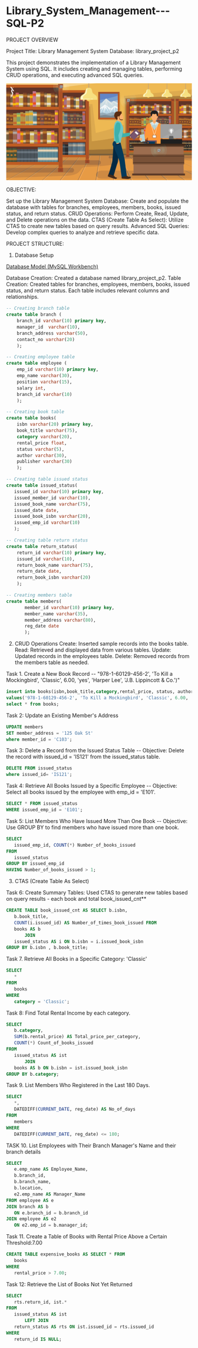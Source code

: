 # Library_System_Management---SQL-P2

PROJECT OVERVIEW

Project Title: Library Management System
Database: library_project_p2

This project demonstrates the implementation of a Library Management System using SQL. It includes creating and managing tables, performing CRUD operations, and executing advanced SQL queries.

![image alt](https://github.com/smrutisikha2001/Library_System_Management---SQL-P2/blob/a58c35be73b8bf5aeb034eb7bb845d61e4aa5c19/library.jpg)

OBJECTIVE:

Set up the Library Management System Database: Create and populate the database with tables for branches, employees, members, books, issued status, and return status.
CRUD Operations: Perform Create, Read, Update, and Delete operations on the data.
CTAS (Create Table As Select): Utilize CTAS to create new tables based on query results.
Advanced SQL Queries: Develop complex queries to analyze and retrieve specific data.

PROJECT STRUCTURE:

1. Database Setup

[Database Model (MySQL Workbench)](https://github.com/smrutisikha2001/Library_System_Management---SQL-P2/blob/a58c35be73b8bf5aeb034eb7bb845d61e4aa5c19/P2_%20ERD%20Schema.mwb)

Database Creation: Created a database named library_project_p2.
Table Creation: Created tables for branches, employees, members, books, issued status, and return status. Each table includes relevant columns and relationships.

```sql
-- Creating branch table
create table branch (
	branch_id varchar(10) primary key,
	manager_id	varchar(10),
    branch_address varchar(50),
    contact_no varchar(20)
    );
```

```sql  
-- Creating employee table
create table employee (
	emp_id varchar(10) primary key,
	emp_name varchar(30),
	position varchar(15),
    salary int,
	branch_id varchar(10)
    );
```

```sql  
-- Creating book table
create table books(
	isbn varchar(20) primary key,
	book_title varchar(75),
    category varchar(20),
	rental_price float,
	status varchar(5),
	author varchar(30),
	publisher varchar(30)
    );
```

 ```sql         
-- Creating table issued status
create table issued_status(
	issued_id varchar(10) primary key,
	issued_member_id varchar(10),
	issued_book_name varchar(75),
	issued_date date,
	issued_book_isbn varchar(20),
	issued_emp_id varchar(10)
    );
  ```

```sql 
-- Creating table return status          
create table return_status(
	return_id varchar(10) primary key,
	issued_id varchar(10),
	return_book_name varchar(75),
	return_date date,
	return_book_isbn varchar(20)
    );
```

 ```sql
-- Creating members table       
create table members(
		member_id varchar(10) primary key,
        member_name varchar(35),
        member_address varchar(80),
        reg_date date
        );
```


2. CRUD Operations
Create: Inserted sample records into the books table.
Read: Retrieved and displayed data from various tables.
Update: Updated records in the employees table.
Delete: Removed records from the members table as needed.

Task 1. Create a New Book Record -- "978-1-60129-456-2', 'To Kill a Mockingbird', 'Classic', 6.00, 'yes', 'Harper Lee', 'J.B. Lippincott & Co.')"

 ```sql
insert into books(isbn,book_title,category,rental_price, status, author, publisher)
values('978-1-60129-456-2', 'To Kill a Mockingbird', 'Classic', 6.00, 'yes', 'Harper Lee', 'J.B. Lippincott & Co.');
select * from books;
```
Task 2: Update an Existing Member's Address

 ```sql
UPDATE members
SET member_address = '125 Oak St'
where member_id = 'C103';
```

Task 3: Delete a Record from the Issued Status Table -- Objective: Delete the record with issued_id = 'IS121' from the issued_status table.

 ```sql
DELETE FROM issued_status
where issued_id= 'IS121';
```

Task 4: Retrieve All Books Issued by a Specific Employee -- Objective: Select all books issued by the employee with emp_id = 'E101'.

 ```sql
SELECT * FROM issued_status
WHERE issued_emp_id = 'E101';
```

Task 5: List Members Who Have Issued More Than One Book -- Objective: Use GROUP BY to find members who have issued more than one book.

 ```sql
SELECT 
    issued_emp_id, COUNT(*) Number_of_books_issued
FROM
    issued_status
GROUP BY issued_emp_id
HAVING Number_of_books_issued > 1;
```


3. CTAS (Create Table As Select)

Task 6: Create Summary Tables: Used CTAS to generate new tables based on query results - each book and total book_issued_cnt**
 ```sql
CREATE TABLE book_issued_cnt AS SELECT b.isbn,
    b.book_title,
    COUNT(i.issued_id) AS Number_of_times_book_issued FROM
    books AS b
        JOIN
    issued_status AS i ON b.isbn = i.issued_book_isbn
GROUP BY b.isbn , b.book_title;
```

Task 7. Retrieve All Books in a Specific Category: 'Classic'
 ```sql
SELECT 
    *
FROM
    books
WHERE
    category = 'Classic';
```    

Task 8: Find Total Rental Income by each category.
 ```sql
SELECT 
    b.category,
    SUM(b.rental_price) AS Total_price_per_category,
    COUNT(*) Count_of_books_issued
FROM
    issued_status AS ist
        JOIN
    books AS b ON b.isbn = ist.issued_book_isbn
GROUP BY b.category;
```

Task 9. List Members Who Registered in the Last 180 Days.
 ```sql
SELECT 
    *, 
    DATEDIFF(CURRENT_DATE, reg_date) AS No_of_days
FROM
    members
WHERE
    DATEDIFF(CURRENT_DATE, reg_date) <= 180;
```
    
TASK 10. List Employees with Their Branch Manager's Name and their branch details
 ```sql
SELECT 
    e.emp_name AS Employee_Name,
    b.branch_id,
    b.branch_name,
    b.location,
    e2.emp_name AS Manager_Name
FROM employee AS e
JOIN branch AS b 
    ON e.branch_id = b.branch_id
JOIN employee AS e2 
    ON e2.emp_id = b.manager_id;
```

Task 11. Create a Table of Books with Rental Price Above a Certain Threshold:7.00
 ```sql
CREATE TABLE expensive_books AS SELECT * FROM
    books
WHERE
    rental_price > 7.00;
```    
    
Task 12: Retrieve the List of Books Not Yet Returned
 ```sql
SELECT 
    rts.return_id, ist.*
FROM
    issued_status AS ist
        LEFT JOIN
    return_status AS rts ON ist.issued_id = rts.issued_id
WHERE
    return_id IS NULL;
```

